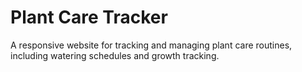 # Plant Care Tracker
A responsive website for tracking and managing plant care routines, including watering schedules and growth tracking.
